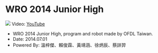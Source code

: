 # WRO 2014 Junior High
![](https://i1.ytimg.com/vi/mRAhpF3LxrU/maxresdefault.jpg)
Video: [YouTube](https://www.youtube.com/watch?v=mRAhpF3LxrU)

- WRO 2014 Junior High, program and robot made by OFDL Taiwan.
- Date: 2014.07.01
- Powered By: 溫梓傑、賴俊霖、黃靖涵、徐炳辰、蔡詳羿
